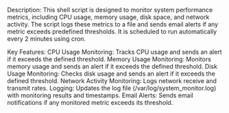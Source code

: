 Description:
This shell script is designed to monitor system performance metrics, including CPU usage, memory usage, disk space, and network activity. The script logs these metrics to a file and sends email alerts if any metric exceeds predefined thresholds. It is scheduled to run automatically every 2 minutes using cron.

Key Features:
CPU Usage Monitoring: 
Tracks CPU usage and sends an alert if it exceeds the defined threshold.
Memory Usage Monitoring: 
Monitors memory usage and sends an alert if it exceeds the defined threshold.
Disk Usage Monitoring: 
Checks disk usage and sends an alert if it exceeds the defined threshold.
Network Activity Monitoring: 
Logs network receive and transmit rates.
Logging: 
Updates the log file (/var/log/system_monitor.log) with monitoring results and timestamps.
Email Alerts: 
Sends email notifications if any monitored metric exceeds its threshold.
